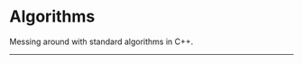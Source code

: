 Algorithms
=============

Messing around with standard algorithms in C++.

-------------------------------------------------------------------------------------------------------------
